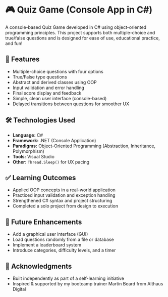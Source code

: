 # 🎮 Quiz Game (Console App in C#)

A console-based Quiz Game developed in C# using object-oriented programming principles. This project supports both multiple-choice and true/false questions and is designed for ease of use, educational practice, and fun!

## 🚀 Features

- Multiple-choice questions with four options
- True/False type questions
- Abstract and derived classes using OOP
- Input validation and error handling
- Final score display and feedback
- Simple, clean user interface (console-based)
- Delayed transitions between questions for smoother UX

## 🛠 Technologies Used

- **Language:** C#  
- **Framework:** .NET (Console Application)  
- **Paradigms:** Object-Oriented Programming (Abstraction, Inheritance, Polymorphism)  
- **Tools:** Visual Studio  
- **Other:** `Thread.Sleep()` for UX pacing

## ✅ Learning Outcomes

- Applied OOP concepts in a real-world application
- Practiced input validation and exception handling
- Strengthened C# syntax and project structuring
- Completed a solo project from design to execution

## 📌 Future Enhancements

- Add a graphical user interface (GUI)   
- Load questions randomly from a file or database  
- Implement a leaderboard system  
- Introduce categories, difficulty levels, and a timer


## 🙌 Acknowledgments

- Built independently as part of a self-learning initiative  
- Inspired & supported by my bootcamp trainer Martin Beard from Althaus Digital
